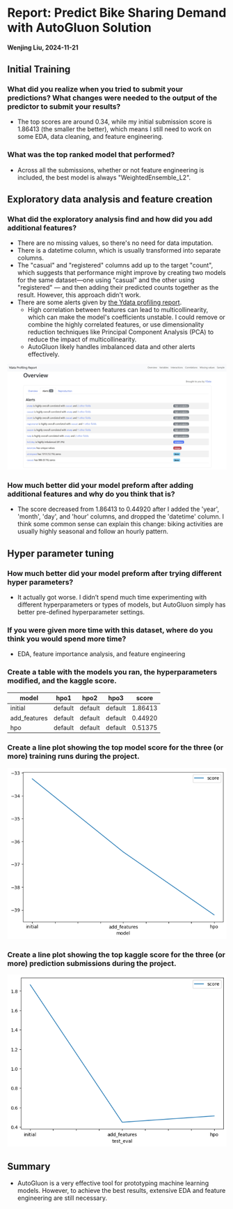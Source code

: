 # Report: Predict Bike Sharing Demand with AutoGluon Solution
#### Wenjing Liu, 2024-11-21  

## Initial Training
### What did you realize when you tried to submit your predictions? What changes were needed to the output of the predictor to submit your results?  

* The top scores are around 0.34, while my initial submission score is 1.86413 (the smaller the better), which means I still need to work on some EDA, data cleaning, and feature engineering.

### What was the top ranked model that performed?

* Across all the submissions, whether or not feature engineering is included, the best model is always "WeightedEnsemble_L2".

## Exploratory data analysis and feature creation
### What did the exploratory analysis find and how did you add additional features?

* There are no missing values, so there's no need for data imputation.
* There is a datetime column, which is usually transformed into separate columns.  
* The "casual" and "registered" columns add up to the target "count", which suggests that performance might improve by creating two models for the same dataset—one using "casual" and the other using "registered" — and then adding their predicted counts together as the result. However, this approach didn't work.
* There are some alerts given by [the Ydata profiling report](https://nov05.github.io/udacity-cd0385-project-starter/project/ydata_profiling_report.html). 
    * High correlation between features can lead to multicollinearity, which can make the model's coefficients unstable. I could remove or combine the highly correlated features, or use dimensionality reduction techniques like Principal Component Analysis (PCA) to reduce the impact of multicollinearity.   
    * AutoGluon likely handles imbalanced data and other alerts effectively.   

<img src="https://raw.githubusercontent.com/nov05/pictures/refs/heads/master/Udacity/20241119_aws-mle-nanodegree/2024-11-21%2019_38_18-Ydata%20Profiling%20Report.jpg" width=800>  

### How much better did your model preform after adding additional features and why do you think that is?

* The score decreased from 1.86413 to 0.44920 after I added the 'year', 'month', 'day', and 'hour' columns, and dropped the 'datetime' column. I think some common sense can explain this change: biking activities are usually highly seasonal and follow an hourly pattern.  

## Hyper parameter tuning
### How much better did your model preform after trying different hyper parameters?

* It actually got worse. I didn’t spend much time experimenting with different hyperparameters or types of models, but AutoGluon simply has better pre-defined hyperparameter settings. 

### If you were given more time with this dataset, where do you think you would spend more time?

* EDA, feature importance analysis, and feature engineering

### Create a table with the models you ran, the hyperparameters modified, and the kaggle score.

|model|hpo1|hpo2|hpo3|score|
|--|--|--|--|--|
|initial|default|default|default|1.86413|
|add_features|default|default|default|0.44920|
|hpo|default|default|default|0.51375|

### Create a line plot showing the top model score for the three (or more) training runs during the project.  

![model_train_score.png](img/model_train_score.png)

### Create a line plot showing the top kaggle score for the three (or more) prediction submissions during the project.   

![model_test_score.png](img/model_test_score.png)

## Summary

* AutoGluon is a very effective tool for prototyping machine learning models. However, to achieve the best results, extensive EDA and feature engineering are still necessary.  
